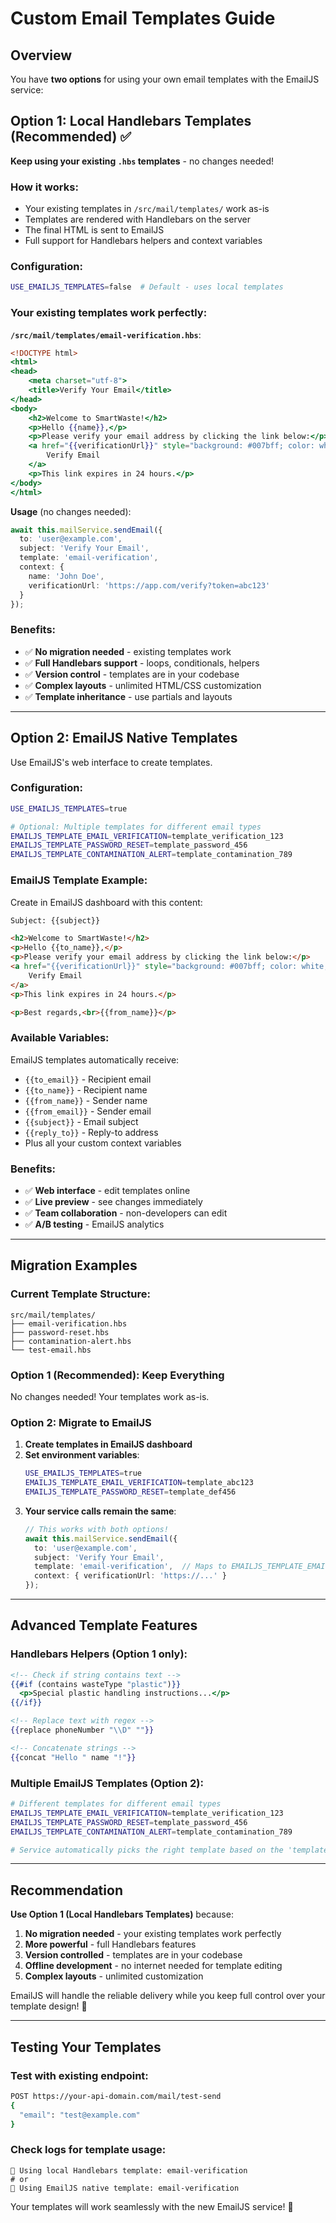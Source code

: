 # Custom Email Templates Guide

## Overview
You have **two options** for using your own email templates with the EmailJS service:

## Option 1: Local Handlebars Templates (Recommended) ✅

**Keep using your existing `.hbs` templates** - no changes needed!

### How it works:
- Your existing templates in `/src/mail/templates/` work as-is
- Templates are rendered with Handlebars on the server
- The final HTML is sent to EmailJS
- Full support for Handlebars helpers and context variables

### Configuration:
```bash
USE_EMAILJS_TEMPLATES=false  # Default - uses local templates
```

### Your existing templates work perfectly:

**`/src/mail/templates/email-verification.hbs`**:
```handlebars
<!DOCTYPE html>
<html>
<head>
    <meta charset="utf-8">
    <title>Verify Your Email</title>
</head>
<body>
    <h2>Welcome to SmartWaste!</h2>
    <p>Hello {{name}},</p>
    <p>Please verify your email address by clicking the link below:</p>
    <a href="{{verificationUrl}}" style="background: #007bff; color: white; padding: 10px 20px; text-decoration: none;">
        Verify Email
    </a>
    <p>This link expires in 24 hours.</p>
</body>
</html>
```

**Usage** (no changes needed):
```typescript
await this.mailService.sendEmail({
  to: 'user@example.com',
  subject: 'Verify Your Email',
  template: 'email-verification',
  context: { 
    name: 'John Doe',
    verificationUrl: 'https://app.com/verify?token=abc123'
  }
});
```

### Benefits:
- ✅ **No migration needed** - existing templates work
- ✅ **Full Handlebars support** - loops, conditionals, helpers
- ✅ **Version control** - templates are in your codebase
- ✅ **Complex layouts** - unlimited HTML/CSS customization
- ✅ **Template inheritance** - use partials and layouts

---

## Option 2: EmailJS Native Templates

Use EmailJS's web interface to create templates.

### Configuration:
```bash
USE_EMAILJS_TEMPLATES=true

# Optional: Multiple templates for different email types
EMAILJS_TEMPLATE_EMAIL_VERIFICATION=template_verification_123
EMAILJS_TEMPLATE_PASSWORD_RESET=template_password_456
EMAILJS_TEMPLATE_CONTAMINATION_ALERT=template_contamination_789
```

### EmailJS Template Example:
Create in EmailJS dashboard with this content:
```html
Subject: {{subject}}

<h2>Welcome to SmartWaste!</h2>
<p>Hello {{to_name}},</p>
<p>Please verify your email address by clicking the link below:</p>
<a href="{{verificationUrl}}" style="background: #007bff; color: white; padding: 10px 20px; text-decoration: none;">
    Verify Email
</a>
<p>This link expires in 24 hours.</p>

<p>Best regards,<br>{{from_name}}</p>
```

### Available Variables:
EmailJS templates automatically receive:
- `{{to_email}}` - Recipient email
- `{{to_name}}` - Recipient name
- `{{from_name}}` - Sender name  
- `{{from_email}}` - Sender email
- `{{subject}}` - Email subject
- `{{reply_to}}` - Reply-to address
- Plus all your custom context variables

### Benefits:
- ✅ **Web interface** - edit templates online
- ✅ **Live preview** - see changes immediately
- ✅ **Team collaboration** - non-developers can edit
- ✅ **A/B testing** - EmailJS analytics

---

## Migration Examples

### Current Template Structure:
```
src/mail/templates/
├── email-verification.hbs
├── password-reset.hbs
├── contamination-alert.hbs
└── test-email.hbs
```

### Option 1 (Recommended): Keep Everything
No changes needed! Your templates work as-is.

### Option 2: Migrate to EmailJS
1. **Create templates in EmailJS dashboard**
2. **Set environment variables**:
   ```bash
   USE_EMAILJS_TEMPLATES=true
   EMAILJS_TEMPLATE_EMAIL_VERIFICATION=template_abc123
   EMAILJS_TEMPLATE_PASSWORD_RESET=template_def456
   ```
3. **Your service calls remain the same**:
   ```typescript
   // This works with both options!
   await this.mailService.sendEmail({
     to: 'user@example.com',
     subject: 'Verify Your Email',
     template: 'email-verification',  // Maps to EMAILJS_TEMPLATE_EMAIL_VERIFICATION
     context: { verificationUrl: 'https://...' }
   });
   ```

---

## Advanced Template Features

### Handlebars Helpers (Option 1 only):
```handlebars
<!-- Check if string contains text -->
{{#if (contains wasteType "plastic")}}
  <p>Special plastic handling instructions...</p>
{{/if}}

<!-- Replace text with regex -->
{{replace phoneNumber "\\D" ""}}

<!-- Concatenate strings -->
{{concat "Hello " name "!"}}
```

### Multiple EmailJS Templates (Option 2):
```bash
# Different templates for different email types
EMAILJS_TEMPLATE_EMAIL_VERIFICATION=template_verification_123
EMAILJS_TEMPLATE_PASSWORD_RESET=template_password_456
EMAILJS_TEMPLATE_CONTAMINATION_ALERT=template_contamination_789

# Service automatically picks the right template based on the 'template' parameter
```

---

## Recommendation

**Use Option 1 (Local Handlebars Templates)** because:

1. **No migration needed** - your existing templates work perfectly
2. **More powerful** - full Handlebars features
3. **Version controlled** - templates are in your codebase
4. **Offline development** - no internet needed for template editing
5. **Complex layouts** - unlimited customization

EmailJS will handle the reliable delivery while you keep full control over your template design! 🎨

---

## Testing Your Templates

### Test with existing endpoint:
```bash
POST https://your-api-domain.com/mail/test-send
{
  "email": "test@example.com"
}
```

### Check logs for template usage:
```
📧 Using local Handlebars template: email-verification
# or
📧 Using EmailJS native template: email-verification
```

Your templates will work seamlessly with the new EmailJS service! 🚀
